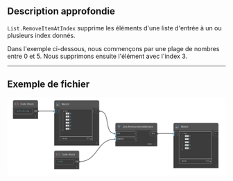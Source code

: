 ## Description approfondie
`List.RemoveItemAtIndex` supprime les éléments d'une liste d'entrée à un ou plusieurs index donnés.

Dans l'exemple ci-dessous, nous commençons par une plage de nombres entre 0 et 5. Nous supprimons ensuite l'élément avec l'index 3.
___
## Exemple de fichier

![List.RemoveItemAtIndex](./DSCore.List.RemoveItemAtIndex_img.jpg)
